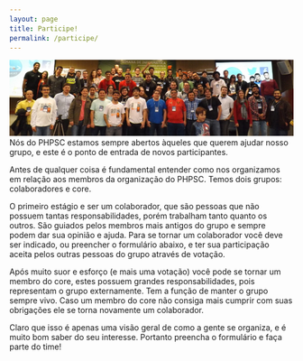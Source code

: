 ```yaml
---
layout: page
title: Participe!
permalink: /participe/
---
```

![Capa](/uploads/2014/09/phpsc.jpg)
Nós do PHPSC estamos sempre abertos àqueles que querem ajudar nosso grupo, e este é o ponto de entrada de novos participantes.

Antes de qualquer coisa é fundamental entender como nos organizamos em relação aos membros da organização do PHPSC. Temos dois grupos: colaboradores e core.

O primeiro estágio e ser um colaborador, que são pessoas que não possuem tantas responsabilidades, porém trabalham tanto quanto os outros. São guiados pelos membros mais antigos do grupo e sempre podem dar sua opinião e ajuda. Para se tornar um colaborador você deve ser indicado, ou preencher o formulário abaixo, e ter sua participação aceita pelos outras pessoas do grupo através de votação.

Após muito suor e esforço (e mais uma votação) você pode se tornar um membro do core, estes possuem grandes responsabilidades, pois representam o grupo externamente. Tem a função de manter o grupo sempre vivo. Caso um membro do core não consiga mais cumprir com suas obrigações ele se torna novamente um colaborador.

Claro que isso é apenas uma visão geral de como a gente se organiza, e é muito bom saber do seu interesse. Portanto preencha o formulário e faça parte do time!

